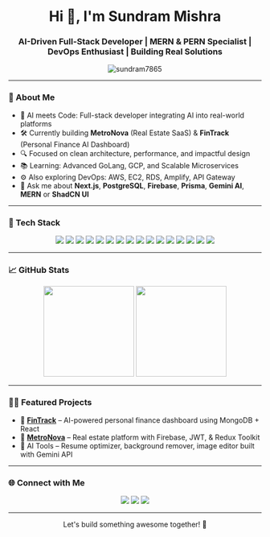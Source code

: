 <h1 align="center">Hi 👋, I'm Sundram Mishra</h1>
<h3 align="center">AI-Driven Full-Stack Developer | MERN & PERN Specialist | DevOps Enthusiast | Building Real Solutions</h3>

<p align="center">
  <img src="https://komarev.com/ghpvc/?username=sundram7865&label=Profile%20views&color=0e75b6&style=flat" alt="sundram7865" />
</p>

---

### 🚀 About Me

- 🧠 AI meets Code: Full-stack developer integrating AI into real-world platforms
- 🛠 Currently building **MetroNova** (Real Estate SaaS) & **FinTrack** (Personal Finance AI Dashboard)
- 🔍 Focused on clean architecture, performance, and impactful design
- 📚 Learning: Advanced GoLang, GCP, and Scalable Microservices
- ⚙️ Also exploring DevOps: AWS, EC2, RDS, Amplify, API Gateway
- 💬 Ask me about **Next.js**, **PostgreSQL**, **Firebase**, **Prisma**, **Gemini AI**, **MERN** or **ShadCN UI** 

---

### 🧰 Tech Stack

<p align="center">
  <!-- Web & Backend -->
  <img src="https://img.shields.io/badge/Next.js-000?style=for-the-badge&logo=nextdotjs" />
  <img src="https://img.shields.io/badge/React-20232A?style=for-the-badge&logo=react&logoColor=61DAFB" />
  <img src="https://img.shields.io/badge/Node.js-339933?style=for-the-badge&logo=nodedotjs&logoColor=white" />
  <img src="https://img.shields.io/badge/Go-00ADD8?style=for-the-badge&logo=go&logoColor=white" />
  
  <!-- Styling & UI -->
  <img src="https://img.shields.io/badge/Tailwind_CSS-38B2AC?style=for-the-badge&logo=tailwind-css&logoColor=white" />
  <img src="https://img.shields.io/badge/ShadCN_UI-purple?style=for-the-badge" />
  
  <!-- Databases -->
  <img src="https://img.shields.io/badge/PostgreSQL-316192?style=for-the-badge&logo=postgresql&logoColor=white" />
  <img src="https://img.shields.io/badge/MongoDB-4EA94B?style=for-the-badge&logo=mongodb&logoColor=white" />
  <img src="https://img.shields.io/badge/Prisma-2D3748?style=for-the-badge&logo=prisma&logoColor=white" />
  <img src="https://img.shields.io/badge/Firebase-ffca28?style=for-the-badge&logo=firebase&logoColor=black" />

  <!-- DevOps -->
  <img src="https://img.shields.io/badge/AWS_EC2-FF9900?style=for-the-badge&logo=amazonaws&logoColor=white" />
  <img src="https://img.shields.io/badge/AWS_RDS-527FFF?style=for-the-badge&logo=amazonrds&logoColor=white" />
  <img src="https://img.shields.io/badge/AWS_Amplify-FF9900?style=for-the-badge&logo=awsamplify&logoColor=white" />
  <img src="https://img.shields.io/badge/API_Gateway-CC1F1F?style=for-the-badge&logo=amazonapiGateway&logoColor=white" />

  <!-- Hosting & AI -->
  <img src="https://img.shields.io/badge/Vercel-000?style=for-the-badge&logo=vercel&logoColor=white" />
  <img src="https://img.shields.io/badge/Gemini_AI-FF5F00?style=for-the-badge&logo=google&logoColor=white" />
</p>

---

### 📈 GitHub Stats

<p align="center">
  <img src="https://github-readme-stats.vercel.app/api?username=sundram7865&show_icons=true&theme=radical" height="180"/>
  <img src="https://github-readme-stats.vercel.app/api/top-langs/?username=sundram7865&layout=compact&theme=radical" height="180"/>
</p>

---

### 🧑‍💼 Featured Projects

- 💸 [**FinTrack**](https://github.com/sundram7865/fintrack) – AI-powered personal finance dashboard using MongoDB + React  
- 🏢 [**MetroNova**](https://github.com/sundram7865/metronova) – Real estate platform with Firebase, JWT, & Redux Toolkit  
- 🧠 AI Tools – Resume optimizer, background remover, image editor built with Gemini API  

---

### 🌐 Connect with Me

<p align="center">
  <a href="https://www.linkedin.com/in/yourlinkedin/"><img src="https://img.shields.io/badge/LinkedIn-blue?style=for-the-badge&logo=linkedin&logoColor=white" /></a>
  <a href="mailto:79rip79@gmail.com"><img src="https://img.shields.io/badge/Email-D14836?style=for-the-badge&logo=gmail&logoColor=white" /></a>
  <a href="https://yourportfolio.com"><img src="https://img.shields.io/badge/Portfolio-000?style=for-the-badge&logo=firefox&logoColor=white" /></a>
</p>

---

<p align="center">Let's build something awesome together! 🚀</p>

